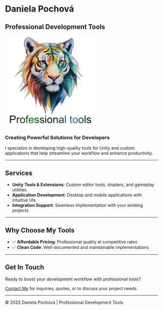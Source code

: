# Daniela Pochová
## Professional Development Tools

<img src="logo.png" alt="Developer Tools Banner" width="1120" style="max-width: 300px; height: auto;">

### Creating Powerful Solutions for Developers

I specialize in developing high-quality tools for Unity and custom applications that help streamline your workflow and enhance productivity.

---

## Services

- **Unity Tools & Extensions**: Custom editor tools, shaders, and gameplay utilities
- **Application Development**: Desktop and mobile applications with intuitive UIs
- **Integration Support**: Seamless implementation with your existing projects

---

## Why Choose My Tools

- ✅ **Affordable Pricing**: Professional quality at competitive rates
- ✅ **Clean Code**: Well-documented and maintainable implementations

---

## Get In Touch

Ready to boost your development workflow with professional tools?

[Contact Me](mailto:czech333@email.cz) for inquiries, quotes, or to discuss your project needs.

---

<footer>
  © 2025 Daniela Pochová | Professional Development Tools
</footer>